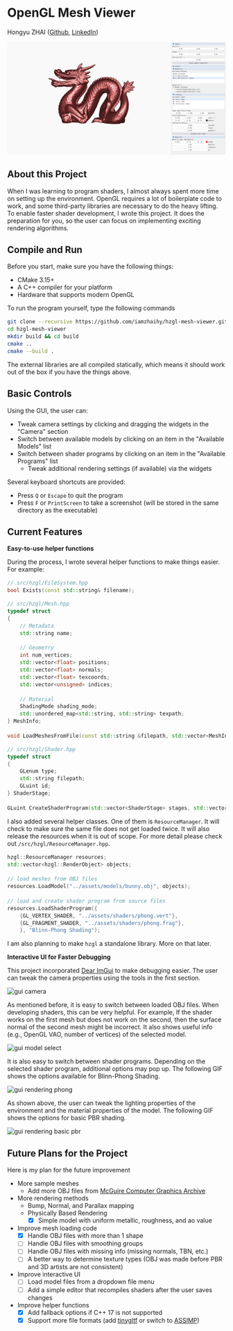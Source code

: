 # OpenGL Mesh Viewer

Hongyu ZHAI ([Github](https://github.com/iamzhaihy), [LinkedIn](https://www.linkedin.com/in/hongyu-zhai-34b961139/))

![Main UI](./results/main-ui.png)

## About this Project
When I was learning to program shaders, I almost always spent more time on setting up the environment. OpenGL requires a lot of boilerplate code to work, and some third-party libraries are necessary to do the heavy lifting. To enable faster shader development, I wrote this project. It does the preparation for you, so the user can focus on implementing exciting rendering algorithms.

## Compile and Run
Before you start, make sure you have the following things:
- CMake 3.15+
- A C++ compiler for your platform
- Hardware that supports modern OpenGL

To run the program yourself, type the following commands
```bash
git clone --recursive https://github.com/iamzhaihy/hzgl-mesh-viewer.git
cd hzgl-mesh-viewer
mkdir build && cd build
cmake ..
cmake --build .
```

The external libraries are all compiled statically, which means it should work out of the box if you have the things above.

## Basic Controls

Using the GUI, the user can:

- Tweak camera settings by clicking and dragging the widgets in the "Camera" section
- Switch between available models by clicking on an item in the "Available Models" list
- Switch between shader programs by clicking on an item in the "Available Programs" list
  - Tweak additional rendering settings (if available) via the widgets

Several keyboard shortcuts are provided:

- Press `Q` or `Escape` to quit the program
- Press `F` or `PrintScreen` to take a screenshot (will be stored in the same directory as the executable)

## Current Features

**Easy-to-use helper functions**

During the process, I wrote several helper functions to make things easier. For example:
```c++
// src/hzgl/FileSystem.hpp
bool Exists(const std::string& filename);
```

```c++
// src/hzgl/Mesh.hpp
typedef struct
{
    // Metadata
    std::string name;

    // Geometry
    int num_vertices;
    std::vector<float> positions;
    std::vector<float> normals;
    std::vector<float> texcoords;
    std::vector<unsigned> indices;

    // Material
    ShadingMode shading_mode;
    std::unordered_map<std::string, std::string> texpath;
} MeshInfo;

void LoadMeshesFromFile(const std::string &filepath, std::vector<MeshInfo> &meshes);
```

```c++
// src/hzgl/Shader.hpp
typedef struct
{
    GLenum type;
    std::string filepath;
    GLuint id;
} ShaderStage;

GLuint CreateShaderProgram(std::vector<ShaderStage> stages, std::vector<const char*> feedbackVaryings={});
```

I also added several helper classes. One of them is `ResourceManager`. It will check to make sure the same file does not get loaded twice. It will also release the resources when it is out of scope. For more detail please check out `/src/hzgl/ResourceManager.hpp`.

```c++
hzgl::ResourceManager resources;
std::vector<hzgl::RenderObject> objects;

// load meshes from OBJ files
resources.LoadModel("../assets/models/bunny.obj", objects);

// load and create shader program from source files
resources.LoadShaderProgram({
    {GL_VERTEX_SHADER, "../assets/shaders/phong.vert"},
    {GL_FRAGMENT_SHADER, "../assets/shaders/phong.frag"},
    }, "Blinn-Phong Shading");
```
I am also planning to make `hzgl` a standalone library. More on that later.

**Interactive UI for Faster Debugging**

This project incorporated [Dear ImGui](https://github.com/ocornut/imgui) to make debugging easier. The user can tweak the camera properties using the tools in the first section.

![gui camera](./results/gui-camera-control.gif)

As mentioned before, it is easy to switch between loaded OBJ files. When developing shaders, this can be very helpful. For example, If the shader works on the first mesh but does not work on the second, then the surface normal of the second mesh might be incorrect. It also shows useful info (e.g., OpenGL VAO, number of vertices) of the selected model.

![gui model select](./results/gui-model-select.gif)

It is also easy to switch between shader programs. Depending on the selected shader program, additional options may pop up. The following GIF shows the options available for Blinn-Phong Shading.

![gui rendering phong](./results/gui-rendering-phong.gif)

As shown above, the user can tweak the lighting properties of the environment and the material properties of the model. The following GIF shows the options for basic PBR shading.

![gui rendering basic pbr](./results/gui-rendering-basic-pbr.gif)


## Future Plans for the Project

Here is my plan for the future improvement

- More sample meshes
  - Add more OBJ files from [McGuire Computer Graphics Archive](http://casual-effects.com/data/index.html)
- More rendering methods
  - Bump, Normal, and Parallax mapping 
  - Physically Based Rendering
    - [x] Simple model with uniform metallic, roughness, and ao value
- Improve mesh loading code
  - [x] Handle OBJ files with more than 1 shape
  - [ ] Handle OBJ files with smoothing groups
  - [ ] Handle OBJ files with missing info (missing normals, TBN, etc.)
  - [ ] A better way to determine texture types (OBJ was made before PBR and 3D artists are not consistent)
- Improve interactive UI
  - [ ] Load model files from a dropdown file menu
  - [ ] Add a simple editor that recompiles shaders after the user saves changes
- Improve helper functions
  - [x] Add fallback options if C++ 17 is not supported
  - [x] Support more file formats (add [tinygltf](https://github.com/syoyo/tinygltf) or switch to [ASSIMP](https://github.com/assimp/assimp))
